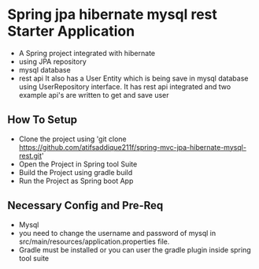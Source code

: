 # Spring jpa hibernate mysql rest Starter Application #
* A Spring project integrated with hibernate 
* using JPA repository 
* mysql database
* rest api
It also has a User Entity which is being save in mysql database using UserRepository interface. It has rest api integrated and two example api's are written to get and save user


## How To Setup
* Clone the project using 'git clone https://github.com/atifsaddique211f/spring-mvc-jpa-hibernate-mysql-rest.git'
* Open the Project in Spring tool Suite
* Build the Project using gradle build
* Run the Project as Spring boot App

## Necessary Config and Pre-Req
* Mysql
* you need to change the username and password of mysql in src/main/resources/application.properties file.
* Gradle must be installed or you can user the gradle plugin inside spring tool suite
